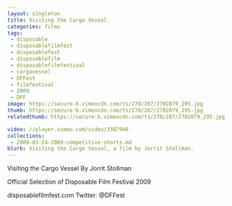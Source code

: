 ```yaml
---
layout: singleton
title: Visiting the Cargo Vessel
categories: films
tags:
 - disposable
 - disposablefilmfest
 - disposablefest
 - disposablefilm
 - disposablefilmfestival
 - cargovessel
 - DFFest
 - filmfestival
 - 2009
 - DFF
image: https://secure-b.vimeocdn.com/ts/270/287/2702879_295.jpg
thumb: https://secure-b.vimeocdn.com/ts/270/287/2702879_295.jpg
relatedthumb: https://secure-b.vimeocdn.com/ts/270/287/2702879_295.jpg

video: //player.vimeo.com/video/3387946
collections:
 - 2009-03-24-2009-competitive-shorts.md
blurb: Visiting the Cargo Vessel, a film by Jorrit Stollman.
---
```


Visiting the Cargo Vessel
By Jorrit Stollman

Official Selection of Disposable Film Festival 2009

disposablefilmfest.com
Twitter: @DFFest